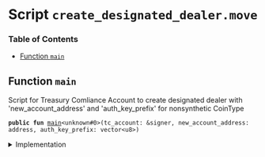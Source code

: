 
<a name="SCRIPT"></a>

# Script `create_designated_dealer.move`

### Table of Contents

-  [Function `main`](#SCRIPT_main)



<a name="SCRIPT_main"></a>

## Function `main`

Script for Treasury Comliance Account to create designated dealer with 'new_account_address'
and 'auth_key_prefix' for nonsynthetic CoinType


<pre><code><b>public</b> <b>fun</b> <a href="#SCRIPT_main">main</a>&lt;unknown#0&gt;(tc_account: &signer, new_account_address: address, auth_key_prefix: vector&lt;u8&gt;)
</code></pre>



<details>
<summary>Implementation</summary>


<pre><code><b>fun</b> <a href="#SCRIPT_main">main</a>&lt;CoinType&gt;(tc_account: &signer, new_account_address: address, auth_key_prefix: vector&lt;u8&gt;) {
    <a href="../../modules/doc/libra_account.md#0x0_LibraAccount_create_designated_dealer">LibraAccount::create_designated_dealer</a>&lt;CoinType&gt;(tc_account, new_account_address, auth_key_prefix);
}
</code></pre>



</details>
